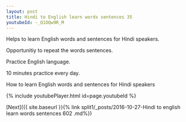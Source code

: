 ```yaml
---
layout: post
title: Hindi to English learn words sentences 35 
youtubeId: -_Q1OQw9R_M
---
```

 
 
Helps to learn English words and sentences for Hindi speakers.

Opportunitiy to repeat the words sentences. 

Practice English language. 
 
10 minutes practice every day. 
 
How to learn English words and sentences for Hindi speakers 
 
{% include youtubePlayer.html id=page.youtubeId %}
 
 
[Next]({{ site.baseurl }}{% link  split1/_posts/2016-10-27-Hindi to english learn words sentences 602 .md%})
 
